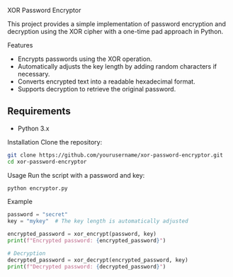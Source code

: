XOR Password Encryptor

This project provides a simple implementation of password encryption and decryption using the XOR cipher with a one-time pad approach in Python.

Features
- Encrypts passwords using the XOR operation.
- Automatically adjusts the key length by adding random characters if necessary.
- Converts encrypted text into a readable hexadecimal format.
- Supports decryption to retrieve the original password.

## Requirements
- Python 3.x

Installation
Clone the repository:
```sh
git clone https://github.com/yourusername/xor-password-encryptor.git
cd xor-password-encryptor
```

Usage
Run the script with a password and key:
```python
python encryptor.py
```

Example
```python
password = "secret"
key = "mykey"  # The key length is automatically adjusted

encrypted_password = xor_encrypt(password, key)
print(f"Encrypted password: {encrypted_password}")

# Decryption
decrypted_password = xor_decrypt(encrypted_password, key)
print(f"Decrypted password: {decrypted_password}")
```
